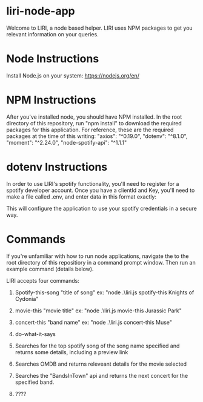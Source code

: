 # liri-node-app
Welcome to LIRI, a node based helper.
LIRI uses NPM packages to get you relevant information  on your queries.

# Node Instructions
Install Node.js on your system:
https://nodejs.org/en/

# NPM Instructions
After you've installed node, you should have NPM installed. In the root directory of this repository, run "npm install" to download the required packages for this application. 
For reference, these are the required packages at the time of this writing:
    "axios": "^0.19.0",
    "dotenv": "^8.1.0",
    "moment": "^2.24.0",
    "node-spotify-api": "^1.1.1"


# dotenv Instructions
In order to use LIRI's spotify functionality, you'll need to register for a spotify developer account.
Once you have a clientId and Key, you'll need to make a file called .env, and enter data in this format exactly:

This will configure the application to use your spotify credentials in a secure way.

# Commands
If you're unfamiliar with how to run node applications, navigate the to the root directory of this repositiory in a command prompt window. Then run an example command (details below).

LIRI accepts four commands:

1) Spotify-this-song "title of song"
    ex: "node .\liri.js spotify-this Knights of Cydonia"
2) movie-this "movie title"
    ex: "node .\liri.js movie-this Jurassic Park"
3) concert-this "band name"
    ex: "node .\liri.js concert-this Muse"
4) do-what-it-says 

1) Searches for the top spotify song of the song name specified and returns some details, including a preview link

2) Searches OMDB and returns releveant details for the movie selected

3) Searches the "BandsInTown" api and returns the next concert for the specified band.

4) ????

